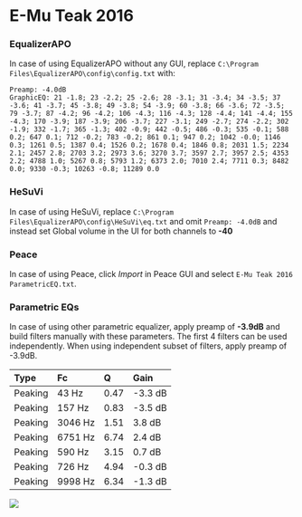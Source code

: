 # E-Mu Teak 2016

### EqualizerAPO
In case of using EqualizerAPO without any GUI, replace `C:\Program Files\EqualizerAPO\config\config.txt`
with:
```
Preamp: -4.0dB
GraphicEQ: 21 -1.8; 23 -2.2; 25 -2.6; 28 -3.1; 31 -3.4; 34 -3.5; 37 -3.6; 41 -3.7; 45 -3.8; 49 -3.8; 54 -3.9; 60 -3.8; 66 -3.6; 72 -3.5; 79 -3.7; 87 -4.2; 96 -4.2; 106 -4.3; 116 -4.3; 128 -4.4; 141 -4.4; 155 -4.3; 170 -3.9; 187 -3.9; 206 -3.7; 227 -3.1; 249 -2.7; 274 -2.2; 302 -1.9; 332 -1.7; 365 -1.3; 402 -0.9; 442 -0.5; 486 -0.3; 535 -0.1; 588 0.2; 647 0.1; 712 -0.2; 783 -0.2; 861 0.1; 947 0.2; 1042 -0.0; 1146 0.3; 1261 0.5; 1387 0.4; 1526 0.2; 1678 0.4; 1846 0.8; 2031 1.5; 2234 2.1; 2457 2.8; 2703 3.2; 2973 3.6; 3270 3.7; 3597 2.7; 3957 2.5; 4353 2.2; 4788 1.0; 5267 0.8; 5793 1.2; 6373 2.0; 7010 2.4; 7711 0.3; 8482 0.0; 9330 -0.3; 10263 -0.8; 11289 0.0
```

### HeSuVi
In case of using HeSuVi, replace `C:\Program Files\EqualizerAPO\config\HeSuVi\eq.txt` and omit `Preamp:
-4.0dB` and instead set Global volume in the UI for both channels to **-40**

### Peace
In case of using Peace, click *Import* in Peace GUI and select `E-Mu Teak 2016 ParametricEQ.txt`.

### Parametric EQs
In case of using other parametric equalizer, apply preamp of **-3.9dB** and build filters manually
with these parameters. The first 4 filters can be used independently.
When using independent subset of filters, apply preamp of -3.9dB.

| Type    | Fc      |    Q | Gain    |
|:--------|:--------|:-----|:--------|
| Peaking | 43 Hz   | 0.47 | -3.3 dB |
| Peaking | 157 Hz  | 0.83 | -3.5 dB |
| Peaking | 3046 Hz | 1.51 | 3.8 dB  |
| Peaking | 6751 Hz | 6.74 | 2.4 dB  |
| Peaking | 590 Hz  | 3.15 | 0.7 dB  |
| Peaking | 726 Hz  | 4.94 | -0.3 dB |
| Peaking | 9998 Hz | 6.34 | -1.3 dB |

![](https://raw.githubusercontent.com/jaakkopasanen/AutoEq/master/results/innerfidelity/sbaf-serious/E-Mu%20Teak%202016/E-Mu%20Teak%202016.png)